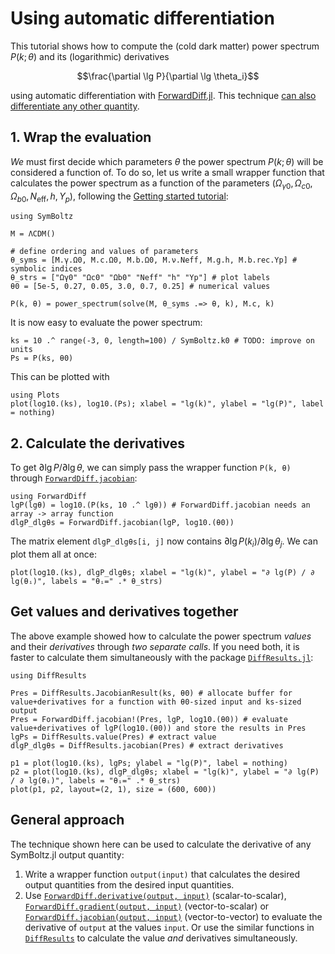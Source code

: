 # Using automatic differentiation

This tutorial shows how to compute the (cold dark matter) power spectrum $P(k; \theta)$
and its (logarithmic) derivatives
```math
\frac{\partial \lg P}{\partial \lg \theta_i}
```
using automatic differentiation with [ForwardDiff.jl](https://juliadiff.org/ForwardDiff.jl).
This technique [can also differentiate any other quantity](@ref "General approach").

## 1. Wrap the evaluation

*We* must first decide which parameters $\theta$ the power spectrum $P(k; \theta)$ will be considered a function of.
To do so, let us write a small wrapper function that calculates the power spectrum as a function of the parameters $(\Omega_{\gamma 0}, \Omega_{c0}, \Omega_{b0}, N_\textrm{eff}, h, Y_p)$, following the [Getting started tutorial](@ref "Getting started"):
```@example 1
using SymBoltz

M = ΛCDM()

# define ordering and values of parameters
θ_syms = [M.γ.Ω0, M.c.Ω0, M.b.Ω0, M.ν.Neff, M.g.h, M.b.rec.Yp] # symbolic indices
θ_strs = ["Ωγ0" "Ωc0" "Ωb0" "Neff" "h" "Yp"] # plot labels
θ0 = [5e-5, 0.27, 0.05, 3.0, 0.7, 0.25] # numerical values

P(k, θ) = power_spectrum(solve(M, θ_syms .=> θ, k), M.c, k)
```
It is now easy to evaluate the power spectrum:
```@example 1
ks = 10 .^ range(-3, 0, length=100) / SymBoltz.k0 # TODO: improve on units
Ps = P(ks, θ0)
```
This can be plotted with
```@example 1
using Plots
plot(log10.(ks), log10.(Ps); xlabel = "lg(k)", ylabel = "lg(P)", label = nothing)
```

## 2. Calculate the derivatives

To get $\partial \lg P / \partial \lg \theta$, we can simply pass the wrapper function `P(k, θ)` through [`ForwardDiff.jacobian`](https://juliadiff.org/ForwardDiff.jl/stable/user/api/#ForwardDiff.jacobian):
```@example 1
using ForwardDiff
lgP(lgθ) = log10.(P(ks, 10 .^ lgθ)) # ForwardDiff.jacobian needs an array -> array function
dlgP_dlgθs = ForwardDiff.jacobian(lgP, log10.(θ0))
```
The matrix element `dlgP_dlgθs[i, j]` now contains $\partial \lg P(k_i) / \partial \lg \theta_j$.
We can plot them all at once:
```@example 1
plot(log10.(ks), dlgP_dlgθs; xlabel = "lg(k)", ylabel = "∂ lg(P) / ∂ lg(θᵢ)", labels = "θᵢ=" .* θ_strs)
```

## Get values and derivatives together

The above example showed how to calculate the power spectrum *values* and their *derivatives* through *two separate calls*.
If you need both, it is faster to calculate them simultaneously with the package [`DiffResults.jl`](https://juliadiff.org/DiffResults.jl/stable/):
```@example 1
using DiffResults

Pres = DiffResults.JacobianResult(ks, θ0) # allocate buffer for value+derivatives for a function with θ0-sized input and ks-sized output
Pres = ForwardDiff.jacobian!(Pres, lgP, log10.(θ0)) # evaluate value+derivatives of lgP(log10.(θ0)) and store the results in Pres
lgPs = DiffResults.value(Pres) # extract value
dlgP_dlgθs = DiffResults.jacobian(Pres) # extract derivatives

p1 = plot(log10.(ks), lgPs; ylabel = "lg(P)", label = nothing)
p2 = plot(log10.(ks), dlgP_dlgθs; xlabel = "lg(k)", ylabel = "∂ lg(P) / ∂ lg(θᵢ)", labels = "θᵢ=" .* θ_strs)
plot(p1, p2, layout=(2, 1), size = (600, 600))
```

## General approach

The technique shown here can be used to calculate the derivative of any SymBoltz.jl output quantity:

1. Write a wrapper function `output(input)` that calculates the desired output quantities from the desired input quantities.
2. Use [`ForwardDiff.derivative(output, input)`](https://juliadiff.org/ForwardDiff.jl/stable/user/api/#ForwardDiff.derivative) (scalar-to-scalar), [`ForwardDiff.gradient(output, input)`](https://juliadiff.org/ForwardDiff.jl/stable/user/api/#ForwardDiff.gradient) (vector-to-scalar) or [`ForwardDiff.jacobian(output, input)`](https://juliadiff.org/ForwardDiff.jl/stable/user/api/#ForwardDiff.jacobian) (vector-to-vector) to evaluate the derivative of `output` at the values `input`.
   Or use the similar functions in [`DiffResults`](https://juliadiff.org/DiffResults.jl/stable/) to calculate the value *and* derivatives simultaneously.
